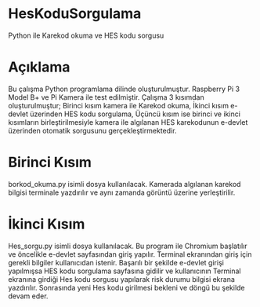 # HesKoduSorgulama
Python ile Karekod okuma ve HES kodu sorgusu

# Açıklama
Bu çalışma Python programlama dilinde oluşturulmuştur.
Raspberry Pi 3 Model B+ ve Pi Kamera ile test edilmiştir.
Çalışma 3 kısımdan oluşturulmuştur; 
 Birinci kısım kamera ile Karekod okuma,
 İkinci kısım e-devlet üzerinden HES kodu sorgulama,
 Üçüncü kısım ise birinci ve ikinci kısımların birleştirilmesiyle kamera ile algılanan HES karekodunun e-devlet üzerinden otomatik sorgusunu gerçekleştirmektedir.
 
# Birinci Kısım
borkod_okuma.py isimli dosya kullanılacak. Kamerada algılanan karekod bilgisi terminale yazdırılır ve aynı zamanda görüntü üzerine yerleştirilir.

# İkinci Kısım
Hes_sorgu.py isimli dosya kullanılacak. Bu program ile Chromium başlatılır ve öncelikle e-devlet sayfasından giriş yapılır. Terminal ekranından giriş için gerekli bilgiler kullanıcıdan istenir.
Başarılı bir şekilde e-devlet girişi yapılmışsa HES kodu sorgulama sayfasına gidilir ve kullanıcının Terminal ekranına girdiği Hes kodu sorgusu yapılarak risk durumu bilgisi ekrana yazdırılır. Sonrasında yeni Hes kodu girilmesi bekleni ve döngü bu şekilde devam eder.
